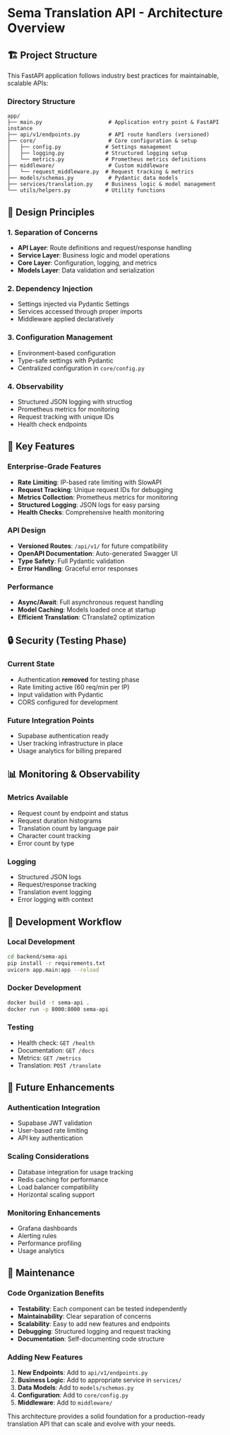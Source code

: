 # Sema Translation API - Architecture Overview

## 🏗️ Project Structure

This FastAPI application follows industry best practices for maintainable, scalable APIs:

### Directory Structure
```
app/
├── main.py                     # Application entry point & FastAPI instance
├── api/v1/endpoints.py         # API route handlers (versioned)
├── core/                       # Core configuration & setup
│   ├── config.py              # Settings management
│   ├── logging.py             # Structured logging setup
│   └── metrics.py             # Prometheus metrics definitions
├── middleware/                 # Custom middleware
│   └── request_middleware.py  # Request tracking & metrics
├── models/schemas.py           # Pydantic data models
├── services/translation.py    # Business logic & model management
└── utils/helpers.py           # Utility functions
```

## 🔧 Design Principles

### 1. Separation of Concerns
- **API Layer**: Route definitions and request/response handling
- **Service Layer**: Business logic and model operations
- **Core Layer**: Configuration, logging, and metrics
- **Models Layer**: Data validation and serialization

### 2. Dependency Injection
- Settings injected via Pydantic Settings
- Services accessed through proper imports
- Middleware applied declaratively

### 3. Configuration Management
- Environment-based configuration
- Type-safe settings with Pydantic
- Centralized configuration in `core/config.py`

### 4. Observability
- Structured JSON logging with structlog
- Prometheus metrics for monitoring
- Request tracking with unique IDs
- Health check endpoints

## 🚀 Key Features

### Enterprise-Grade Features
- **Rate Limiting**: IP-based rate limiting with SlowAPI
- **Request Tracking**: Unique request IDs for debugging
- **Metrics Collection**: Prometheus metrics for monitoring
- **Structured Logging**: JSON logs for easy parsing
- **Health Checks**: Comprehensive health monitoring

### API Design
- **Versioned Routes**: `/api/v1/` for future compatibility
- **OpenAPI Documentation**: Auto-generated Swagger UI
- **Type Safety**: Full Pydantic validation
- **Error Handling**: Graceful error responses

### Performance
- **Async/Await**: Full asynchronous request handling
- **Model Caching**: Models loaded once at startup
- **Efficient Translation**: CTranslate2 optimization

## 🔒 Security (Testing Phase)

### Current State
- Authentication **removed** for testing phase
- Rate limiting active (60 req/min per IP)
- Input validation with Pydantic
- CORS configured for development

### Future Integration Points
- Supabase authentication ready
- User tracking infrastructure in place
- Usage analytics for billing prepared

## 📊 Monitoring & Observability

### Metrics Available
- Request count by endpoint and status
- Request duration histograms
- Translation count by language pair
- Character count tracking
- Error count by type

### Logging
- Structured JSON logs
- Request/response tracking
- Translation event logging
- Error logging with context

## 🔄 Development Workflow

### Local Development
```bash
cd backend/sema-api
pip install -r requirements.txt
uvicorn app.main:app --reload
```

### Docker Development
```bash
docker build -t sema-api .
docker run -p 8000:8000 sema-api
```

### Testing
- Health check: `GET /health`
- Documentation: `GET /docs`
- Metrics: `GET /metrics`
- Translation: `POST /translate`

## 🎯 Future Enhancements

### Authentication Integration
- Supabase JWT validation
- User-based rate limiting
- API key authentication

### Scaling Considerations
- Database integration for usage tracking
- Redis caching for performance
- Load balancer compatibility
- Horizontal scaling support

### Monitoring Enhancements
- Grafana dashboards
- Alerting rules
- Performance profiling
- Usage analytics

## 📝 Maintenance

### Code Organization Benefits
- **Testability**: Each component can be tested independently
- **Maintainability**: Clear separation of concerns
- **Scalability**: Easy to add new features and endpoints
- **Debugging**: Structured logging and request tracking
- **Documentation**: Self-documenting code structure

### Adding New Features
1. **New Endpoints**: Add to `api/v1/endpoints.py`
2. **Business Logic**: Add to appropriate service in `services/`
3. **Data Models**: Add to `models/schemas.py`
4. **Configuration**: Add to `core/config.py`
5. **Middleware**: Add to `middleware/`

This architecture provides a solid foundation for a production-ready translation API that can scale and evolve with your needs.

